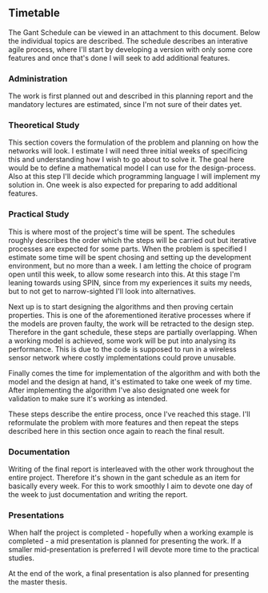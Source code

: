 
## Timetable

The Gant Schedule can be viewed in an attachment to this document. Below the individual topics are described. The schedule describes an interative agile process, where I'll start by developing a version with only some core features and once that's done I will seek to add additional features. 

### Administration

The work is first planned out and described in this planning report and the mandatory lectures are estimated, since I'm not sure of their dates yet. 

### Theoretical Study

This section covers the formulation of the problem and planning on how the networks will look. I estimate I will need three initial weeks of specificing this and understanding how I wish to go about to solve it. The goal here would be to define a mathematical model I can use for the design-process. Also at this step I'll decide which programming language I will implement my solution in. One week is also expected for preparing to add additional features. 

### Practical Study

This is where most of the project's time will be spent. The schedules roughly describes the order which the steps will be carried out but iterative processes are expected for some parts. When the problem is specified I estimate some time will be spent chosing and setting up the development environment, but no more than a week. I am letting the choice of program open until this week, to allow some research into this. At this stage I'm leaning towards using SPIN, since from my experiences it suits my needs, but to not get to narrow-sighted I'll look into alternatives. 

Next up is to start designing the algorithms and then proving certain properties. This is one of the aforementioned iterative processes where if the models are proven faulty, the work will be retracted to the design step. Therefore in the gant schedule, these steps are partially overlapping. When a working model is achieved, some work will be put into analysing its performance. This is due to the code is supposed to run in a wireless sensor network where costly implementations could prove unusable. 

Finally comes the time for implementation of the algorithm and with both the model and the design at hand, it's estimated to take one week of my time. After implementing the algorithm I've also designated one week for validation to make sure it's working as intended. 

These steps describe the entire process, once I've reached this stage. I'll reformulate the problem with more features and then repeat the steps described here in this section once again to reach the final result. 

### Documentation

Writing of the final report is interleaved with the other work throughout the entire project. Therefore it's shown in the gant schedule as an item for basically every week. For this to work smoothly I aim to devote one day of the week to just documentation and writing the report.

### Presentations

When half the project is completed - hopefully when a working example is completed - a mid presentation is planned for presenting the work. If a smaller mid-presentation is preferred I will devote more time to the practical studies. 

At the end of the work, a final presentation is also planned for presenting the master thesis.
